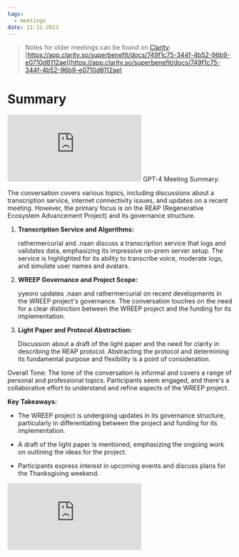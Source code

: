 ```yaml
---
tags:
  - meetings
date: 21-11-2023
---
```


> Notes for older meetings can be found on [Clarity](https://app.clarity.so/superbenefit/docs/749f1c75-344f-4b52-96b9-e0710d8112ae):
> [https://app.clarity.so/superbenefit/docs/749f1c75-344f-4b52-96b9-e0710d8112ae](https://app.clarity.so/superbenefit/docs/749f1c75-344f-4b52-96b9-e0710d8112ae)

# Summary

![transcript.txt](https://s3.amazonaws.com/charm.public/user-content/215aa41f-717d-493c-a04b-09eaa7ea95fa/ee85227a-c7c1-4542-880c-6a827f24ff7d/transcript.txt)
GPT-4 Meeting Summary:

The conversation covers various topics, including discussions about a transcription service, internet connectivity issues, and updates on a recent meeting. However, the primary focus is on the REAP (Regenerative Ecosystem Advancement Project) and its governance structure.

1. **Transcription Service and Algorithms:**

   rathermercurial and .naan discuss a transcription service that logs and validates data, emphasizing its impressive on-prem server setup. The service is highlighted for its ability to transcribe voice, moderate logs, and simulate user names and avatars.  

2. **WREEP Governance and Project Scope:**

   yyeoro updates .naan and rathermercurial on recent developments in the WREEP project's governance. The conversation touches on the need for a clear distinction between the WREEP project and the funding for its implementation.

3. **Light Paper and Protocol Abstraction:**

   Discussion about a draft of the light paper and the need for clarity in describing the REAP protocol. Abstracting the protocol and determining its fundamental purpose and flexibility is a point of consideration.  

Overall Tone: The tone of the conversation is informal and covers a range of personal and professional topics. Participants seem engaged, and there's a collaborative effort to understand and refine aspects of the WREEP project.

**Key Takeaways:**

- The WREEP project is undergoing updates in its governance structure, particularly in differentiating between the project and funding for its implementation.

- A draft of the light paper is mentioned, emphasizing the ongoing work on outlining the ideas for the project.

- Participants express interest in upcoming events and discuss plans for the Thanksgiving weekend.

![DAO Primitives Weekly Meeting (11_21_23).md](https://cdn.charmverse.io/user-content/215aa41f-717d-493c-a04b-09eaa7ea95fa/ef992cf9-48df-4955-a071-85d9dfa0321a/DAO-Primitives-Weekly-Meeting-(11_21_23).md)